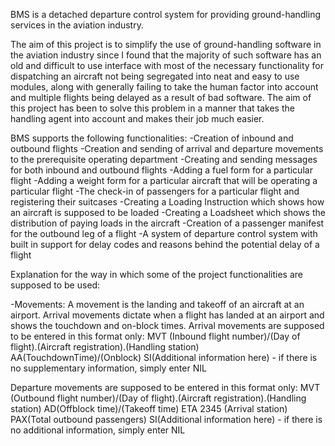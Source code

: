 BMS is a detached departure control system for providing ground-handling services in the aviation industry. 

The aim of this project is to simplify the use of ground-handling software in the aviation industry since I found that the majority of such software has an old and difficult to use interface with most of the necessary functionality for dispatching an aircraft not being segregated into neat and easy to use modules, along with generally failing to take the human factor into account and multiple flights being delayed as a result of bad software. The aim of this project has been to solve this problem in a manner that takes the handling agent into account and makes their job much easier.

BMS supports the following functionalities:
 -Creation of inbound and outbound flights
 -Creation and sending of arrival and departure movements to the prerequisite operating department
 -Creating and sending messages for both inbound and outbound flights
 -Adding a fuel form for a particular flight
 -Adding a weight form for a particular aircraft that will be operating a particular flight
 -The check-in of passengers for a particular flight and registering their suitcases
 -Creating a Loading Instruction which shows how an aircraft is supposed to be loaded
 -Creating a Loadsheet which shows the distribution of paying loads in the aircraft
 -Creation of a passenger manifest for the outbound leg of a flight
 -A system of departure control system with built in support for delay codes and reasons behind the potential delay of a flight
 
 Explanation for the way in which some of the project functionalities are supposed to be used:
 
 
 -Movements:
 A movement is the landing and takeoff of an aircraft at an airport.
 Arrival movements dictate when a flight has landed at an airport and shows the touchdown and on-block times.
 Arrival movements are supposed to be entered in this format only:
MVT
(Inbound flight number)/(Day of flight).(Aircraft registration).(Handling station)
AA(TouchdownTime)/(Onblock)
SI(Additional information here) - if there is no supplementary information, simply enter NIL

Departure movements are supposed to be entered in this format only:
MVT
(Outbound flight number)/(Day of flight).(Aircraft registration).(Handling station)
AD(Offblock time)/(Takeoff time) ETA 2345 (Arrival station)
PAX(Total outbound passengers)
SI(Additional information here) - if there is no additional information, simply enter NIL
 
 
